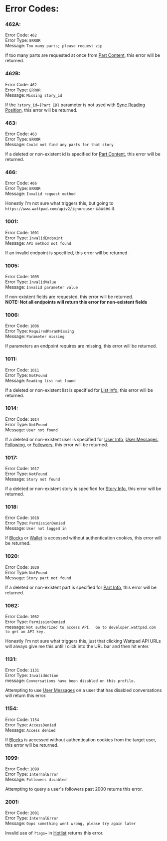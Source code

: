 # Error Codes:

### 462A:

Error Code: `462` \
Error Type: `ERROR` \
Message: `Too many parts; please request zip`

If too many parts are requested at once from [Part Content](../API_Endpoints/Part_Content.md), this error will be returned.

### 462B:

Error Code: `462` \
Error Type: `ERROR` \
Message: `Missing story_id`

If the `?story_id={Part ID}` parameter is not used with [Sync Reading Position](../API_Endpoints/Sync_Reading_Position.md), this error will be returned.

### 463:

Error Code: `463` \
Error Type: `ERROR` \
Message: `Could not find any parts for that story`

If a deleted or non-existent id is specified for [Part Content](../API_Endpoints/Part_Content.md), this error will be returned.

### 466:

Error Code: `466` \
Error Type: `ERROR` \
Message: `Invalid request method`

Honestly I'm not sure what triggers this, but going to `https://www.wattpad.com/apiv2/ignoreuser` causes it.

### 1001:

Error Code: `1001` \
Error Type: `InvalidEndpoint` \
Message: `API method not found`

If an invalid endpoint is specified, this error will be returned.

### 1005:

Error Code: `1005` \
Error Type: `InvalidValue` \
Message: `Invalid parameter value`

If non-existent fields are requested, this error will be returned. \
**NOTE: Not all endpoints will return this error for non-existent fields**

### 1006:

Error Code: `1006` \
Error Type: `RequiredParamMissing` \
Message: `Parameter missing`

If parameters an endpoint requires are missing, this error will be returned.

### 1011:

Error Code: `1011` \
Error Type: `NotFound` \
Message: `Reading list not found`

If a deleted or non-existent list is specified for [List Info](../API_Endpoints/List_Info.md), this error will be returned.

### 1014:

Error Code: `1014` \
Error Type: `NotFound` \
Message: `User not found`

If a deleted or non-existent user is specified for [User Info](../API_Endpoints/User_Info.md), [User Messages](../API_Endpoints/User_Messages.md), [Following](../API_Endpoints/Following.md), or [Followers](../API_Endpoints/Followers.md), this error will be returned.

### 1017:

Error Code: `1017` \
Error Type: `NotFound` \
Message: `Story not found`

If a deleted or non-existent story is specified for [Story Info](../API_Endpoints/Story_Info.md), this error will be returned.

### 1018:

Error Code: `1018` \
Error Type: `PermissionDenied` \
Message: `User not logged in`

If [Blocks](../API_Endpoints/Blocks.md) or [Wallet](../API_Endpoints/Wallet.md) is accessed without authentication cookies, this error will be returned.

### 1020:

Error Code: `1020` \
Error Type: `NotFound` \
Message: `Story part not found`

If a deleted or non-existent part is specified for [Part Info](../API_Endpoints/Part_Info.md), this error will be returned.

### 1062:

Error Code: `1062` \
Error Type: `PermissionDenied` \
message: `Not authorized to access API.  Go to developer.wattpad.com to get an API key.`

Honestly I'm not sure what triggers this, just that clicking Wattpad API URLs will always give me this until I click into the URL bar and then hit enter.

### 1131:

Error Code: `1131` \
Error Type: `InvalidAction` \
message: `Conversations have been disabled on this profile.`

Attempting to use [User Messages](../API_Endpoints/User_Messages.md) on a user that has disabled conversations will return this error.

### 1154:

Error Code: `1154` \
Error Type: `AccessDenied` \
Message: `Access denied`

If [Blocks](../API_Endpoints/Blocks.md) is accessed without authentication cookies from the target user, this error will be returned.


### 1099:

Error Code: `1099` \
Error Type: `InternalError` \
Message: `Followers disabled`

Attempting to query a user's followers past 2000 returns this error.

### 2001:

Error Code: `2001` \
Error Type: `InternalError` \
Message: `Oops something went wrong, please try again later`

Invalid use of `?tags=` in [Hotlist](../API_Endpoints/Hotlist.md) returns this error.